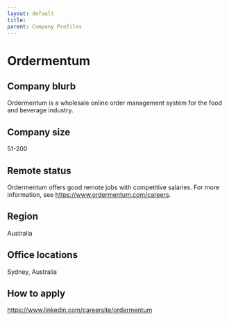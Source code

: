 ```yaml
---
layout: default
title: 
parent: Company Profiles
---
```



# Ordermentum

## Company blurb

Ordermentum is a wholesale online order management system for the food and beverage industry.

## Company size

51-200

## Remote status

Ordermentum offers good remote jobs with competitive salaries. For more information, see https://www.ordermentum.com/careers.

## Region

Australia

## Office locations

Sydney, Australia

## How to apply

https://www.linkedin.com/careersite/ordermentum
